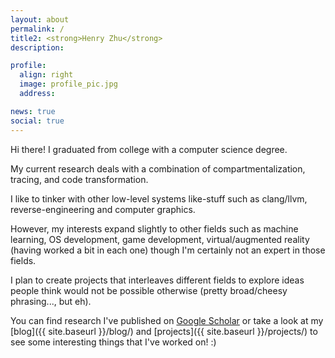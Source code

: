 ```yaml
---
layout: about
permalink: /
title2: <strong>Henry Zhu</strong>
description: 

profile:
  align: right
  image: profile_pic.jpg
  address:

news: true
social: true
---
```


Hi there! I graduated from college with a computer science degree. 

My current research deals with a combination of compartmentalization, tracing, and code transformation.

I like to tinker with other low-level systems like-stuff such as clang/llvm, reverse-engineering and computer graphics.

However, my interests expand slightly to other fields such as machine learning, OS development, game development, virtual/augmented reality (having worked a bit in each one) though I'm certainly not an expert in those fields.

I plan to create projects that interleaves different fields to explore ideas people think would not be possible otherwise (pretty broad/cheesy phrasing..., but eh).

You can find research I've published on [Google Scholar](https://scholar.google.com/citations?user=GTX7CDMAAAAJ&hl=en) or take a look at my [blog]({{ site.baseurl }}/blog/) and [projects]({{ site.baseurl }}/projects/) to see some interesting things that I've worked on! :)

